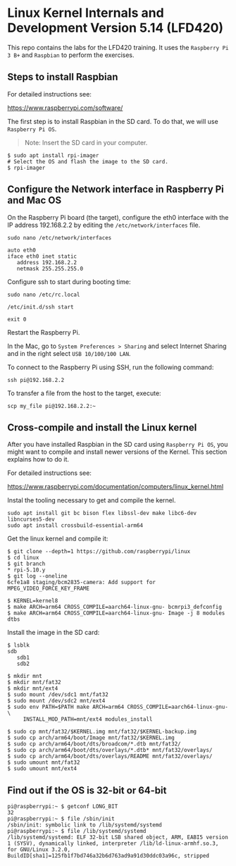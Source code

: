 # Linux Kernel Internals and Development Version 5.14 (LFD420)

This repo contains the labs for the LFD420 training. It uses
the `Raspberry Pi 3 B+` and `Raspbian` to perform the exercises.

## Steps to install Raspbian

For detailed instructions see:

https://www.raspberrypi.com/software/

The first step is to install Raspbian in the SD card. To do
that, we will use `Raspberry Pi OS`.

> Note: Insert the SD card in your computer.

```shell
$ sudo apt install rpi-imager
# Select the OS and flash the image to the SD card.
$ rpi-imager
```

## Configure the Network interface in Raspberry Pi and Mac OS

On the Raspberry Pi board (the target), configure the eth0 interface with the
IP address 192.168.2.2 by editing the `/etc/network/interfaces` file.

```shell
sudo nano /etc/network/interfaces

auto eth0
iface eth0 inet static
   address 192.168.2.2
   netmask 255.255.255.0
```

Configure ssh to start during booting time:

```shell
sudo nano /etc/rc.local

/etc/init.d/ssh start

exit 0
```

Restart the Raspberry Pi.

In the Mac, go to `System Preferences > Sharing` and select Internet Sharing and in the right select `USB 10/100/100 LAN`.

To connect to the Raspberry Pi using SSH, run the following command:

```shell
ssh pi@192.168.2.2
```

To transfer a file from the host to the target, execute:

```
scp my_file pi@192.168.2.2:~
```

## Cross-compile and install the Linux kernel

After you have installed Raspbian in the SD card using `Raspberry Pi OS`, you might
want to compile and install newer versions of the Kernel. This section explains
how to do it.

For detailed instructions see:

https://www.raspberrypi.com/documentation/computers/linux_kernel.html

Instal the tooling necessary to get and compile the kernel.

```shell
sudo apt install git bc bison flex libssl-dev make libc6-dev libncurses5-dev
sudo apt install crossbuild-essential-arm64
```

Get the linux kernel and compile it:

```shell
$ git clone --depth=1 https://github.com/raspberrypi/linux
$ cd linux
$ git branch
* rpi-5.10.y
$ git log --oneline
6cfe1a8 staging/bcm2835-camera: Add support for MPEG_VIDEO_FORCE_KEY_FRAME

$ KERNEL=kernel8
$ make ARCH=arm64 CROSS_COMPILE=aarch64-linux-gnu- bcmrpi3_defconfig
$ make ARCH=arm64 CROSS_COMPILE=aarch64-linux-gnu- Image -j 8 modules dtbs
```

Install the image in the SD card:

```shell
$ lsblk
sdb
   sdb1
   sdb2

$ mkdir mnt
$ mkdir mnt/fat32
$ mkdir mnt/ext4
$ sudo mount /dev/sdc1 mnt/fat32
$ sudo mount /dev/sdc2 mnt/ext4
$ sudo env PATH=$PATH make ARCH=arm64 CROSS_COMPILE=aarch64-linux-gnu- \
     INSTALL_MOD_PATH=mnt/ext4 modules_install

$ sudo cp mnt/fat32/$KERNEL.img mnt/fat32/$KERNEL-backup.img
$ sudo cp arch/arm64/boot/Image mnt/fat32/$KERNEL.img
$ sudo cp arch/arm64/boot/dts/broadcom/*.dtb mnt/fat32/
$ sudo cp arch/arm64/boot/dts/overlays/*.dtb* mnt/fat32/overlays/
$ sudo cp arch/arm64/boot/dts/overlays/README mnt/fat32/overlays/
$ sudo umount mnt/fat32
$ sudo umount mnt/ext4
```

## Find out if the OS is 32-bit or 64-bit

```shell
pi@raspberrypi:~ $ getconf LONG_BIT
32
pi@raspberrypi:~ $ file /sbin/init
/sbin/init: symbolic link to /lib/systemd/systemd
pi@raspberrypi:~ $ file /lib/systemd/systemd
/lib/systemd/systemd: ELF 32-bit LSB shared object, ARM, EABI5 version 1 (SYSV), dynamically linked, interpreter /lib/ld-linux-armhf.so.3, for GNU/Linux 3.2.0, BuildID[sha1]=125fb1f7bd746a32b6d763ad9a91d30ddc03a96c, stripped
```


